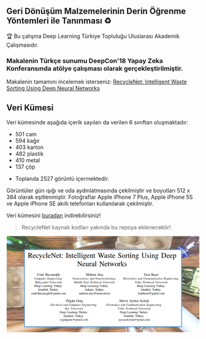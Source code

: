 ## Geri Dönüşüm Malzemelerinin Derin Öğrenme Yöntemleri ile Tanınması :recycle:

:trophy: Bu çalışma Deep Learning Türkiye Topluluğu Uluslarası Akademik Çalışmasıdır.

### Makalenin Türkçe sunumu DeepCon'18 Yapay Zeka Konferansında atölye çalışması olarak gerçekleştirilmiştir.

Makalenin tamamını incelemek isterseniz: [RecycleNet: Intelligent Waste Sorting Using Deep Neural Networks](https://ieeexplore.ieee.org/document/8466276)

## Veri Kümesi
Veri kümesinde aşağıda içerik sayıları da verilen 6 sınıftan oluşmaktadır: 
* 501 cam
* 594 kağır
* 403 karton
* 482 plastik
* 410 metal
* 137 çöp
- Toplanda 2527 görüntü içermektedir.

Görüntüler gün ışığı ve oda aydınlatmasında çekilmiştir ve boyutları 512 x 384 olarak eşitlenmiştir. Fotoğraflar Apple iPhone 7 Plus, Apple iPhone 5S ve Apple iPhone SE akıllı telefonları kullanılarak çekilmiştir.

Veri kümesini [buradan](https://drive.google.com/drive/folders/0B3P9oO5A3RvSUW9qTG11Ul83TEE) indirebilirsiniz!

> RecycleNet kaynak kodları yakında bu repoya eklenecektir!

<img align="right" src="RecycleNet.PNG">
